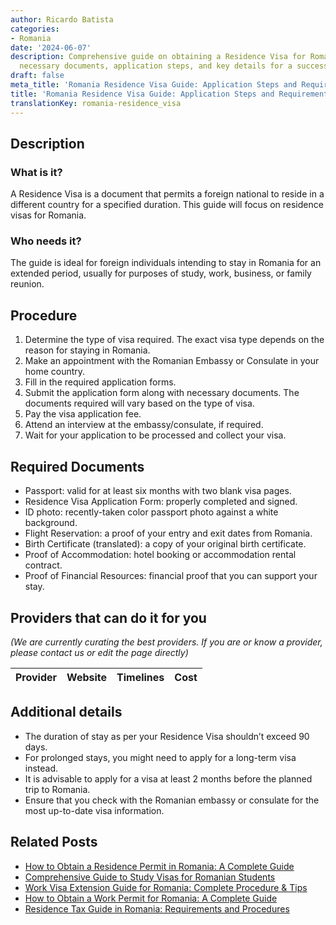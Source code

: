 ```yaml
---
author: Ricardo Batista
categories:
- Romania
date: '2024-06-07'
description: Comprehensive guide on obtaining a Residence Visa for Romania. Includes
  necessary documents, application steps, and key details for a successful process.
draft: false
meta_title: 'Romania Residence Visa Guide: Application Steps and Requirements'
title: 'Romania Residence Visa Guide: Application Steps and Requirements'
translationKey: romania-residence_visa
---
```


## Description
### What is it?
A Residence Visa is a document that permits a foreign national to reside in a different country for a specified duration. This guide will focus on residence visas for Romania.

### Who needs it?
The guide is ideal for foreign individuals intending to stay in Romania for an extended period, usually for purposes of study, work, business, or family reunion.

## Procedure
1. Determine the type of visa required. The exact visa type depends on the reason for staying in Romania.
2. Make an appointment with the Romanian Embassy or Consulate in your home country.
3. Fill in the required application forms.
4. Submit the application form along with necessary documents. The documents required will vary based on the type of visa.
5. Pay the visa application fee. 
6. Attend an interview at the embassy/consulate, if required.
7. Wait for your application to be processed and collect your visa.

## Required Documents
- Passport: valid for at least six months with two blank visa pages.
- Residence Visa Application Form: properly completed and signed.
- ID photo: recently-taken color passport photo against a white background.
- Flight Reservation: a proof of your entry and exit dates from Romania.
- Birth Certificate (translated): a copy of your original birth certificate.
- Proof of Accommodation: hotel booking or accommodation rental contract.
- Proof of Financial Resources: financial proof that you can support your stay.

## Providers that can do it for you

_(We are currently curating the best providers. If you are or know a provider, please contact us or edit the page directly)_

| Provider        |     Website     |     Timelines    |       Cost      |
| --------------- | --------------- |  :-------------: | :-------------: |

## Additional details
- The duration of stay as per your Residence Visa shouldn’t exceed 90 days.
- For prolonged stays, you might need to apply for a long-term visa instead.
- It is advisable to apply for a visa at least 2 months before the planned trip to Romania.
- Ensure that you check with the Romanian embassy or consulate for the most up-to-date visa information.


## Related Posts

- [How to Obtain a Residence Permit in Romania: A Complete Guide](https://tramitit.com/guides/romania/residence_permit/)
- [Comprehensive Guide to Study Visas for Romanian Students](https://tramitit.com/guides/romania/obtaining_study_visa/)
- [Work Visa Extension Guide for Romania: Complete Procedure & Tips](https://tramitit.com/guides/romania/work_visa_extension/)
- [How to Obtain a Work Permit for Romania: A Complete Guide](https://tramitit.com/guides/romania/work_permit_application_for_expats/)
- [Residence Tax Guide in Romania: Requirements and Procedures](https://tramitit.com/guides/romania/residence_tax/)